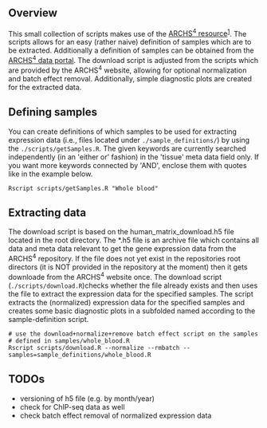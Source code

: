 ## Overview
This small collection of scripts makes use of the [ARCHS<sup>4</sup> resource](http://amp.pharm.mssm.edu/archs4/)<sup>[1](https://www.biorxiv.org/content/early/2017/09/15/189092)</sup>.
The scripts allows for an easy (rather naive) definition of samples which are to be extracted. Additionally
a definition of samples can be obtained from the [ARCHS<sup>4</sup> data portal](http://amp.pharm.mssm.edu/archs4/data.html).
The download script is adjusted from the scripts which are provided by the ARCHS<sup>4</sup> website, allowing for optional normalization and batch effect removal.
Additionally, simple diagnostic plots are created for the extracted data.

## Defining samples
You can create definitions of which samples to be used for extracting expression data (i.e., files
located under `./sample_definitions/`) by using the `./scripts/getSamples.R`.
The given keywords are currently searched independently (in an 'either or' fashion) in the 'tissue' meta data field only.
If you want more keywords connected by 'AND', enclose them with quotes like in the example below.

```{bash}
Rscript scripts/getSamples.R "Whole blood"
```

## Extracting data
The download script is based on the human_matrix_download.h5 file located in the root directory.
The *.h5 file is an archive file which contains all data and meta data relevant to get the 
gene expression data from the ARCHS<sup>4</sup> repository. If the file does not yet exist in the repositories root directors (it is NOT provided in the repository at the moment) then it gets downloade from the ARCHS<sup>4</sup> website once. 
The download script (`./scripts/download.R`)checks whether the file already exists and then uses the file to extract the expression data for 
the specified samples. The script extracts the (normalized) expression data for the specified samples
and creates some basic diagnostic plots in a subfolded named according to the sample-definition script.

```{bash}
# use the download+normalize+remove batch effect script on the samples
# defined in samples/whole_blood.R
Rscript scripts/download.R --normalize --rmbatch --samples=sample_definitions/whole_blood.R
```

## TODOs

* versioning of h5 file (e.g. by month/year)
* check for ChIP-seq data as well
* check batch effect removal of normalized expression data
